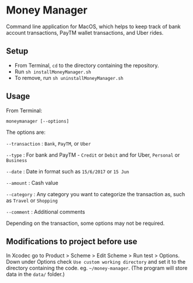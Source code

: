 # Money Manager

Command line application for MacOS, which helps to keep track of bank account transactions, PayTM wallet transactions, and Uber rides.

## Setup

* From Terminal, `cd` to the directory containing the repository.
* Run `sh installMoneyManager.sh`
* To remove, run `sh uninstallMoneyManager.sh`

## Usage

From Terminal:

```
moneymanager [--options]
```

The options are:

`--transaction` : `Bank`, `PayTM`, or `Uber`

`--type` : For bank and PayTM - `Credit` or `Debit` and for Uber, `Personal` or `Business`

`--date` : Date in format such as `15/6/2017` or `15 Jun`

`--amount` : Cash value

`--category` : Any category you want to categorize the transaction as, such as `Travel` or `Shopping`

`--comment` : Additional comments

Depending on the transaction, some options may not be required.

## Modifications to project before use

In Xcodec go to Product > Scheme > Edit Scheme > Run test > Options. Down under Options check `Use custom working directory` and set it to the directory containing the code. eg. `~/money-manager`. (The program will store data in the `data/` folder.)
